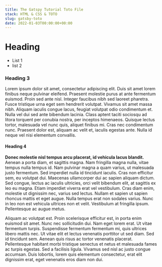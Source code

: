 ```yaml
---
title: The Gatspy Tutorial Toto File
stack: HTML & CSS & TOTO
slug: gatsby-toto
date: 2022-01-03T00:00:00+00:00
---
```


# Heading

- List 1
- list 2

### Heading 3

Lorem ipsum dolor sit amet, consectetur adipiscing elit. Duis sit amet lorem finibus neque pulvinar eleifend. Praesent molestie purus at ante fermentum euismod. Proin sed ante nisl. Integer faucibus nibh sed laoreet pharetra. Fusce tristique urna eget sem hendrerit volutpat. Vivamus sit amet massa nibh. Aliquam iaculis congue lacus, feugiat volutpat odio condimentum et. Nulla vel dui sed ante bibendum lacinia. Class aptent taciti sociosqu ad litora torquent per conubia nostra, per inceptos himenaeos. Quisque lectus tortor, malesuada vel nunc quis, aliquet finibus mi. Cras nec condimentum nunc. Praesent dolor est, aliquam ac velit et, iaculis egestas ante. Nulla id neque vel nisi elementum convallis.

#### Heading 4

**Donec molestie nisl tempus arcu placerat, id vehicula lacus blandit.** Aenean a porta diam, et sagittis magna. Nam fringilla magna nulla, vitae tempus nulla tempus id. Nam pulvinar magna a quam varius, ut malesuada justo fermentum. Sed imperdiet nulla id tincidunt iaculis. Cras non efficitur sem, eu volutpat dui. Maecenas ullamcorper dui ac sapien aliquam dictum. Sed congue, lectus ac iaculis ultricies, orci velit bibendum elit, at sagittis ex leo eu magna. Etiam imperdiet viverra erat vel vestibulum. Cras diam enim, molestie ut dignissim nec, varius sed lectus. Nullam et sapien ut sapien rhoncus mattis et eget augue. Nulla tempus erat non sodales varius. Nunc in leo non est vehicula ultrices non et velit. Vestibulum at fringilla ipsum. Pellentesque ac augue metus.

Aliquam ac volutpat est. Proin scelerisque efficitur est, in porta enim euismod sit amet. Nunc nec sollicitudin dui. Nam eget lorem erat. Ut vitae fermentum turpis. Suspendisse fermentum fermentum mi, quis ultrices libero mattis nec. Ut vitae elit et lectus venenatis porttitor ut sed diam. Sed id tincidunt sem. Aenean quis risus ac tortor venenatis placerat. Pellentesque habitant morbi tristique senectus et netus et malesuada fames ac turpis egestas. Sed a facilisis ligula. Vivamus sed nisl ac justo congue accumsan. Duis lobortis, lorem quis elementum consectetur, erat elit dignissim erat, eget venenatis eros diam non dui.
